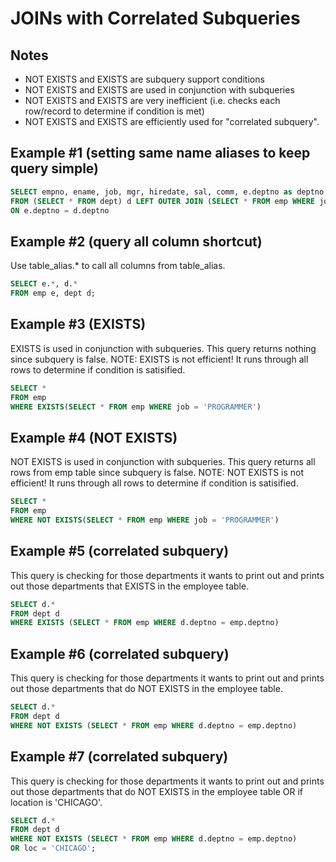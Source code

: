 # JOINs with Correlated Subqueries

## Notes
* NOT EXISTS and EXISTS are subquery support conditions
* NOT EXISTS and EXISTS are used in conjunction with subqueries
* NOT EXISTS and EXISTS are very inefficient (i.e. checks each row/record to determine if condition is met)
* NOT EXISTS and EXISTS are efficiently used for "correlated subquery". 


## Example #1 (setting same name aliases to keep query simple)
```sql
SELECT empno, ename, job, mgr, hiredate, sal, comm, e.deptno as deptno, d.deptno as deptno
FROM (SELECT * FROM dept) d LEFT OUTER JOIN (SELECT * FROM emp WHERE job = 'SALESMAN') e
ON e.deptno = d.deptno
```

## Example #2 (query all column shortcut)
Use table\_alias.* to call all columns from table\_alias.
```sql
SELECT e.*, d.*
FROM emp e, dept d;
```

## Example #3 (EXISTS)
EXISTS is used in conjunction with subqueries. This query returns nothing since subquery is false. NOTE: EXISTS is not efficient! It runs through all rows to determine if condition is satisified.
```sql
SELECT *
FROM emp
WHERE EXISTS(SELECT * FROM emp WHERE job = 'PROGRAMMER')
```

## Example #4 (NOT EXISTS)
NOT EXISTS is used in conjunction with subqueries. This query returns all rows from emp table since subquery is false. NOTE: NOT EXISTS is not efficient! It runs through all rows to determine if condition is satisified.
```sql
SELECT *
FROM emp
WHERE NOT EXISTS(SELECT * FROM emp WHERE job = 'PROGRAMMER')
```

## Example #5 (correlated subquery)
This query is checking for those departments it wants to print out and prints out those departments that EXISTS in the employee table. 
```sql
SELECT d.*
FROM dept d
WHERE EXISTS (SELECT * FROM emp WHERE d.deptno = emp.deptno)
```

## Example #6 (correlated subquery)
This query is checking for those departments it wants to print out and prints out those departments that do NOT EXISTS in the employee table.
```sql
SELECT d.*
FROM dept d
WHERE NOT EXISTS (SELECT * FROM emp WHERE d.deptno = emp.deptno)
```

## Example #7 (correlated subquery)
This query is checking for those departments it wants to print out and prints out those departments that do NOT EXISTS in the employee table OR if location is 'CHICAGO'.
```sql
SELECT d.*
FROM dept d
WHERE NOT EXISTS (SELECT * FROM emp WHERE d.deptno = emp.deptno)
OR loc = 'CHICAGO';
```

